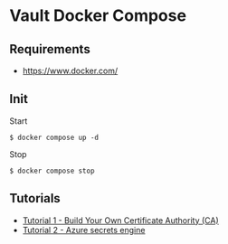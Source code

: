 # Vault Docker Compose

## Requirements

 - https://www.docker.com/

## Init

Start

```
$ docker compose up -d
```

Stop

```
$ docker compose stop
```

## Tutorials

* [Tutorial 1 - Build Your Own Certificate Authority (CA)](tutorial/01-cert-ca.md)
* [Tutorial 2 - Azure secrets engine](tutorial/02-azure-secrets-engine.md)
